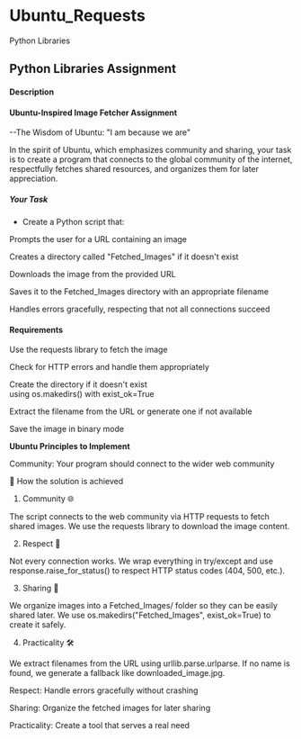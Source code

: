 # Ubuntu_Requests
Python Libraries

## Python Libraries Assignment
#### **Description**

#### Ubuntu-Inspired Image Fetcher Assignment

--The Wisdom of Ubuntu: "I am because we are"

In the spirit of Ubuntu, which emphasizes community and sharing, your task is to create a program that connects to the global community of the internet, respectfully fetches shared resources, and organizes them for later appreciation.

##### Your Task

* Create a Python script that:

Prompts the user for a URL containing an image

Creates a directory called "Fetched_Images" if it doesn't exist

Downloads the image from the provided URL

Saves it to the Fetched_Images directory with an appropriate filename

Handles errors gracefully, respecting that not all connections succeed

#### Requirements

Use the requests library to fetch the image

Check for HTTP errors and handle them appropriately

Create the directory if it doesn't exist using os.makedirs() with exist_ok=True

Extract the filename from the URL or generate one if not available

Save the image in binary mode

**Ubuntu Principles to Implement**

Community: Your program should connect to the wider web community


🔎 How the solution is achieved
1. Community 🌐

The script connects to the web community via HTTP requests to fetch shared images.
We use the requests library to download the image content.

2. Respect 🙏

Not every connection works. We wrap everything in try/except and use response.raise_for_status() to respect HTTP status codes (404, 500, etc.).

3. Sharing 📂

We organize images into a Fetched_Images/ folder so they can be easily shared later.
We use os.makedirs("Fetched_Images", exist_ok=True) to create it safely.

4. Practicality 🛠️

We extract filenames from the URL using urllib.parse.urlparse. If no name is found, we generate a fallback like downloaded_image.jpg.


Respect: Handle errors gracefully without crashing


Sharing: Organize the fetched images for later sharing

Practicality: Create a tool that serves a real need
